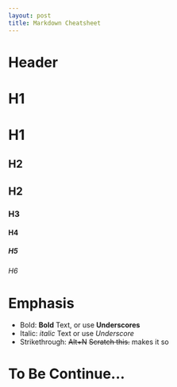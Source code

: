 ```yaml
---
layout: post
title: Markdown Cheatsheet
---
```


Header
======
# H1
H1
====
## H2
H2
---
### H3
#### H4
##### H5
###### H6

Emphasis
========
* Bold: **Bold** Text, or use __Underscores__
* Italic: *italic* Text or use _Underscore_
* Strikethrough: ~~Alt+N~~ ~~Scratch this.~~ makes it so

To Be Continue...
=================
